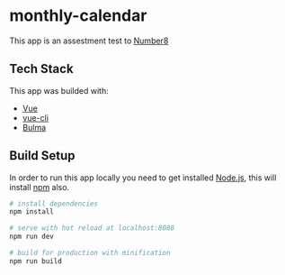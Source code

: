 # monthly-calendar

This app is an assestment test to [Number8][1]

## Tech Stack

This app was builded with:

+ [Vue][2]
+ [vue-cli][3]
+ [Bulma][4]

## Build Setup

In order to run this app locally you need to get installed [Node.js][5], this
will install [npm][6] also.

``` bash
# install dependencies
npm install

# serve with hot reload at localhost:8080
npm run dev

# build for production with minification
npm run build
```


[1]: https://number8.com
[2]: https://vuejs.org
[3]: https://github.com/vuejs/vue-cli
[4]: https://bulma.io
[5]: https://nodejs.org
[6]: https://www.npmjs.com/

